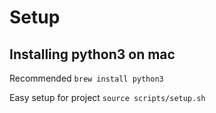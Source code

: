 # Setup

## Installing python3 on mac

Recommended
`brew install python3`


Easy setup for project
`source scripts/setup.sh`
